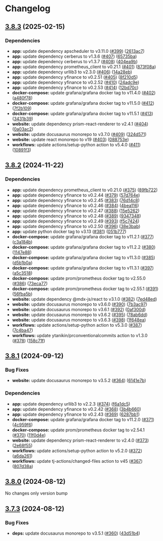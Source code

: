 # Changelog

## [3.8.3](https://github.com/pbrissaud/suivi-bourse/compare/v3.8.2...v3.8.3) (2025-02-15)


### Dependencies

* **app:** update dependency apscheduler to v3.11.0 ([#399](https://github.com/pbrissaud/suivi-bourse/issues/399)) ([2613ac7](https://github.com/pbrissaud/suivi-bourse/commit/2613ac74678d467de909891d444e4a2c13b8861d))
* **app:** update dependency cerberus to v1.3.6 ([#407](https://github.com/pbrissaud/suivi-bourse/issues/407)) ([65735ba](https://github.com/pbrissaud/suivi-bourse/commit/65735ba89f12e09622cd9d79d18ba597c52cea2e))
* **app:** update dependency cerberus to v1.3.7 ([#408](https://github.com/pbrissaud/suivi-bourse/issues/408)) ([404ea9b](https://github.com/pbrissaud/suivi-bourse/commit/404ea9b1e9814fc4443217b4c3895301cbb2dcc9))
* **app:** update dependency prometheus_client to v0.21.1 ([#401](https://github.com/pbrissaud/suivi-bourse/issues/401)) ([873f08a](https://github.com/pbrissaud/suivi-bourse/commit/873f08a1c887dcff15b9f5a9b8cf6a4eac3aa011))
* **app:** update dependency urllib3 to v2.3.0 ([#406](https://github.com/pbrissaud/suivi-bourse/issues/406)) ([14a28eb](https://github.com/pbrissaud/suivi-bourse/commit/14a28eb424654315acaf2554bc92714dfe11c10b))
* **app:** update dependency yfinance to v0.2.51 ([#405](https://github.com/pbrissaud/suivi-bourse/issues/405)) ([8f210d5](https://github.com/pbrissaud/suivi-bourse/commit/8f210d5dc98c1995badae5d35377c49109278ac0))
* **app:** update dependency yfinance to v0.2.52 ([#410](https://github.com/pbrissaud/suivi-bourse/issues/410)) ([24adc9e](https://github.com/pbrissaud/suivi-bourse/commit/24adc9e976957b69fbdadac7abdb93fdd3357da0))
* **app:** update dependency yfinance to v0.2.53 ([#414](https://github.com/pbrissaud/suivi-bourse/issues/414)) ([12bd70c](https://github.com/pbrissaud/suivi-bourse/commit/12bd70c418a0f19e6831d6f0112c9973c057303b))
* **docker-compose:** update grafana/grafana docker tag to v11.4.0 ([#402](https://github.com/pbrissaud/suivi-bourse/issues/402)) ([a480f78](https://github.com/pbrissaud/suivi-bourse/commit/a480f78f09f9792b76e5c7e685f6e563bc41e136))
* **docker-compose:** update grafana/grafana docker tag to v11.5.0 ([#412](https://github.com/pbrissaud/suivi-bourse/issues/412)) ([7f2b109](https://github.com/pbrissaud/suivi-bourse/commit/7f2b109df436c427c39fe7de72878bb70362c17e))
* **docker-compose:** update grafana/grafana docker tag to v11.5.1 ([#413](https://github.com/pbrissaud/suivi-bourse/issues/413)) ([3431b39](https://github.com/pbrissaud/suivi-bourse/commit/3431b3995b4b7ca84828218ccf5926456c9a52df))
* **website:** update dependency prism-react-renderer to v2.4.1 ([#404](https://github.com/pbrissaud/suivi-bourse/issues/404)) ([0a03ac2](https://github.com/pbrissaud/suivi-bourse/commit/0a03ac2d3c57223f55081fa99b1dab8dd2e53f63))
* **website:** update docusaurus monorepo to v3.7.0 ([#409](https://github.com/pbrissaud/suivi-bourse/issues/409)) ([324d571](https://github.com/pbrissaud/suivi-bourse/commit/324d571756bc8548d424df10e32ae0b747609423))
* **website:** update react monorepo to v19 ([#403](https://github.com/pbrissaud/suivi-bourse/issues/403)) ([088753e](https://github.com/pbrissaud/suivi-bourse/commit/088753ef83ef133d83046754f3e45be7915b0319))
* **workflows:** update actions/setup-python action to v5.4.0 ([#411](https://github.com/pbrissaud/suivi-bourse/issues/411)) ([10891f3](https://github.com/pbrissaud/suivi-bourse/commit/10891f3a2ab16455c8da61cd07d72a34bd79b896))

## [3.8.2](https://github.com/pbrissaud/suivi-bourse/compare/v3.8.1...v3.8.2) (2024-11-22)


### Dependencies

* **app:** update dependency prometheus_client to v0.21.0 ([#375](https://github.com/pbrissaud/suivi-bourse/issues/375)) ([89fb722](https://github.com/pbrissaud/suivi-bourse/commit/89fb72261c52dfd3c1cb30b1ced0a6bdd9ec72f2))
* **app:** update dependency yfinance to v0.2.44 ([#379](https://github.com/pbrissaud/suivi-bourse/issues/379)) ([57d764e](https://github.com/pbrissaud/suivi-bourse/commit/57d764e8039db2234e1544f37176eb9128f9d697))
* **app:** update dependency yfinance to v0.2.45 ([#383](https://github.com/pbrissaud/suivi-bourse/issues/383)) ([76d14c8](https://github.com/pbrissaud/suivi-bourse/commit/76d14c8220fbfbd27be17b2152a1836af139c647))
* **app:** update dependency yfinance to v0.2.46 ([#384](https://github.com/pbrissaud/suivi-bourse/issues/384)) ([4bea116](https://github.com/pbrissaud/suivi-bourse/commit/4bea116bc33a730e11c17ebe69817a1d8cefd042))
* **app:** update dependency yfinance to v0.2.47 ([#388](https://github.com/pbrissaud/suivi-bourse/issues/388)) ([15e5262](https://github.com/pbrissaud/suivi-bourse/commit/15e5262c1d0f05848a20303eb5ea2ad617553e79))
* **app:** update dependency yfinance to v0.2.48 ([#389](https://github.com/pbrissaud/suivi-bourse/issues/389)) ([9347348](https://github.com/pbrissaud/suivi-bourse/commit/93473486e52a7fccc2b6ce4afe8460f2383f022b))
* **app:** update dependency yfinance to v0.2.49 ([#393](https://github.com/pbrissaud/suivi-bourse/issues/393)) ([f5c7424](https://github.com/pbrissaud/suivi-bourse/commit/f5c742492912bc0502d51dd6ed8186b0fb5c5d68))
* **app:** update dependency yfinance to v0.2.50 ([#396](https://github.com/pbrissaud/suivi-bourse/issues/396)) ([38e3bab](https://github.com/pbrissaud/suivi-bourse/commit/38e3bab22332213aaa60239c008678c6b9ea3872))
* **app:** update python docker tag to v3.13 ([#381](https://github.com/pbrissaud/suivi-bourse/issues/381)) ([051b777](https://github.com/pbrissaud/suivi-bourse/commit/051b77758444df2805337348fdffee154ef1e671))
* **docker-compose:** update grafana/grafana docker tag to v11.2.1 ([#377](https://github.com/pbrissaud/suivi-bourse/issues/377)) ([c3a184b](https://github.com/pbrissaud/suivi-bourse/commit/c3a184bb815d4aab242362345f7161533f8688e0))
* **docker-compose:** update grafana/grafana docker tag to v11.2.2 ([#380](https://github.com/pbrissaud/suivi-bourse/issues/380)) ([1147e88](https://github.com/pbrissaud/suivi-bourse/commit/1147e888069cf436a4d8fdc6ddf834e9d1ad722d))
* **docker-compose:** update grafana/grafana docker tag to v11.3.0 ([#385](https://github.com/pbrissaud/suivi-bourse/issues/385)) ([d5b1b0a](https://github.com/pbrissaud/suivi-bourse/commit/d5b1b0a238275ee8925875a6dec9f63826050f62))
* **docker-compose:** update grafana/grafana docker tag to v11.3.1 ([#397](https://github.com/pbrissaud/suivi-bourse/issues/397)) ([a5c3518](https://github.com/pbrissaud/suivi-bourse/commit/a5c3518a4f5dac44dc6c7595bcf9856b8f17759f))
* **docker-compose:** update prom/prometheus docker tag to v2.55.0 ([#386](https://github.com/pbrissaud/suivi-bourse/issues/386)) ([73eca77](https://github.com/pbrissaud/suivi-bourse/commit/73eca771796b96b89572bb36900afcb01e333994))
* **docker-compose:** update prom/prometheus docker tag to v2.55.1 ([#391](https://github.com/pbrissaud/suivi-bourse/issues/391)) ([56fba5b](https://github.com/pbrissaud/suivi-bourse/commit/56fba5b8b40d50abe232b9d20ffd9f75aed4ff59))
* **website:** update dependency @mdx-js/react to v3.1.0 ([#382](https://github.com/pbrissaud/suivi-bourse/issues/382)) ([7ed48ed](https://github.com/pbrissaud/suivi-bourse/commit/7ed48ed65bbea51addafed89e3c674159d4922f6))
* **website:** update docusaurus monorepo to v3.6.0 ([#390](https://github.com/pbrissaud/suivi-bourse/issues/390)) ([7b3ac97](https://github.com/pbrissaud/suivi-bourse/commit/7b3ac973b5fcb1f33543c37c334d512672d43223))
* **website:** update docusaurus monorepo to v3.6.1 ([#392](https://github.com/pbrissaud/suivi-bourse/issues/392)) ([0af300d](https://github.com/pbrissaud/suivi-bourse/commit/0af300d550910bcdce24454c645992e6b7a5e8ce))
* **website:** update docusaurus monorepo to v3.6.2 ([#395](https://github.com/pbrissaud/suivi-bourse/issues/395)) ([78ab6dd](https://github.com/pbrissaud/suivi-bourse/commit/78ab6ddfd0450f1596265438acbd21903466f88e))
* **website:** update docusaurus monorepo to v3.6.3 ([#398](https://github.com/pbrissaud/suivi-bourse/issues/398)) ([1f648ea](https://github.com/pbrissaud/suivi-bourse/commit/1f648eae4ff343168e69dbb629456c6159212c3a))
* **workflows:** update actions/setup-python action to v5.3.0 ([#387](https://github.com/pbrissaud/suivi-bourse/issues/387)) ([7c4ba47](https://github.com/pbrissaud/suivi-bourse/commit/7c4ba477c569c25d77ba0e3420e9facad9f7cc32))
* **workflows:** update ytanikin/prconventionalcommits action to v1.3.0 ([#378](https://github.com/pbrissaud/suivi-bourse/issues/378)) ([158c71f](https://github.com/pbrissaud/suivi-bourse/commit/158c71ff3fa757aa1629285b0e199207d9f962a1))

## [3.8.1](https://github.com/pbrissaud/suivi-bourse/compare/v3.8.0...v3.8.1) (2024-09-12)


### Bug Fixes

* **website:** update docusaurus monorepo to v3.5.2 ([#364](https://github.com/pbrissaud/suivi-bourse/issues/364)) ([6141e7b](https://github.com/pbrissaud/suivi-bourse/commit/6141e7b04e795854d60c075af7a468f7164b68ce))


### Dependencies

* **app:** update dependency urllib3 to v2.2.3 ([#374](https://github.com/pbrissaud/suivi-bourse/issues/374)) ([f6a1dc5](https://github.com/pbrissaud/suivi-bourse/commit/f6a1dc5f673abd4a588a5a41b0f27d6a4b67dea4))
* **app:** update dependency yfinance to v0.2.42 ([#368](https://github.com/pbrissaud/suivi-bourse/issues/368)) ([3b4b660](https://github.com/pbrissaud/suivi-bourse/commit/3b4b660b13318af42d089212a18ff41d12817b2c))
* **app:** update dependency yfinance to v0.2.43 ([#369](https://github.com/pbrissaud/suivi-bourse/issues/369)) ([6287bb1](https://github.com/pbrissaud/suivi-bourse/commit/6287bb1889cd12c866fa1a84a0768ce4bc946c21))
* **docker-compose:** update grafana/grafana docker tag to v11.2.0 ([#371](https://github.com/pbrissaud/suivi-bourse/issues/371)) ([4c959f6](https://github.com/pbrissaud/suivi-bourse/commit/4c959f6e4a5aa5f75335c0f9b9458fcaa06e1778))
* **docker-compose:** update prom/prometheus docker tag to v2.54.1 ([#370](https://github.com/pbrissaud/suivi-bourse/issues/370)) ([11f0d4e](https://github.com/pbrissaud/suivi-bourse/commit/11f0d4e3245346ae09c63f0b042f57c740755b70))
* **website:** update dependency prism-react-renderer to v2.4.0 ([#373](https://github.com/pbrissaud/suivi-bourse/issues/373)) ([2e68f55](https://github.com/pbrissaud/suivi-bourse/commit/2e68f559579bcb075874e3c22626e7c5b378a5b7))
* **workflows:** update actions/setup-python action to v5.2.0 ([#372](https://github.com/pbrissaud/suivi-bourse/issues/372)) ([a6da261](https://github.com/pbrissaud/suivi-bourse/commit/a6da2617826f50c1869371db5c11a4e14661f534))
* **workflows:** update tj-actions/changed-files action to v45 ([#367](https://github.com/pbrissaud/suivi-bourse/issues/367)) ([807d38a](https://github.com/pbrissaud/suivi-bourse/commit/807d38aa2b334ce8954ca525af1c89200ae791de))

## [3.8.0](https://github.com/pbrissaud/suivi-bourse/compare/v3.7.3...v3.8.0) (2024-08-12)

No changes only version bump

## [3.7.3](https://github.com/pbrissaud/suivi-bourse/compare/v3.7.2...v3.7.3) (2024-08-12)


### Bug Fixes

* **deps:** update docusaurus monorepo to v3.5.1 ([#360](https://github.com/pbrissaud/suivi-bourse/issues/360)) ([43d51b4](https://github.com/pbrissaud/suivi-bourse/commit/43d51b400906303eec51e3faa7760d42dc5e9cf5))
